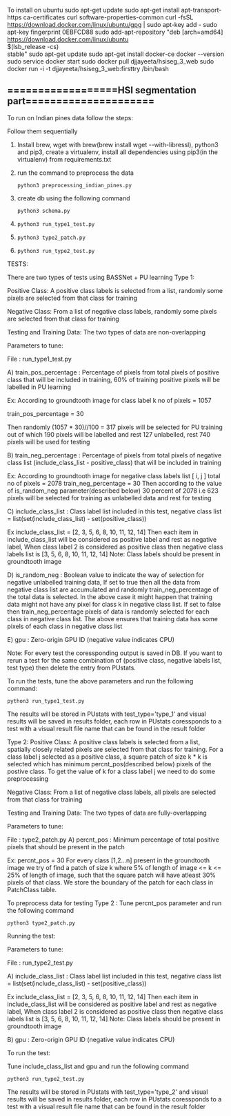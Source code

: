To install on ubuntu
sudo apt-get update
sudo apt-get install     apt-transport-https     ca-certificates     curl     software-properties-common
curl -fsSL https://download.docker.com/linux/ubuntu/gpg | sudo apt-key add -
sudo apt-key fingerprint 0EBFCD88
sudo add-apt-repository    "deb [arch=amd64] https://download.docker.com/linux/ubuntu \
   $(lsb_release -cs) \
   stable"
sudo apt-get update
sudo apt-get install docker-ce
docker --version
sudo service docker start
sudo docker pull djjayeeta/hsiseg_3_web
sudo docker run -i -t djjayeeta/hsiseg_3_web:firsttry /bin/bash




## ==================HSI segmentation part=====================


To run on Indian pines data follow the steps:

Follow them sequentially

1) Install brew, wget with brew(brew install wget --with-libressl), python3 and pip3, create a virtualenv,  install all dependencies using pip3(in the virtualenv) from requirements.txt

2) run the command to preprocess the data

    ```python3 preprocessing_indian_pines.py```


3) create db using the following command
    
    ```python3 schema.py```

4) ```python3 run_type1_test.py```

5) ```python3 type2_patch.py```

6) ```python3 run_type2_test.py```


TESTS:

There are two types of tests using BASSNet + PU learning
Type 1:

Positive Class: A positive class labels is selected from a list, randomly some pixels are selected from that class for training

Negative Class: From a list of negative class labels, randomly some pixels are selected from that class for training

Testing and Training Data: The two types of data are non-overlapping

Parameters to tune:

File : run_type1_test.py

A) train_pos_percentage : Percentage of pixels from total pixels of positive class that will be included in training, 60% of training positive pixels will be labelled in PU learning

Ex: According to groundtooth image for class label k no of pixels  = 1057

train_pos_percentage = 30

Then randomly (1057 * 30)//100 = 317 pixels will be selected for PU training out of which 190 pixels will be labelled and rest 127 unlabelled, rest 740 pixels will be used for testing

B) train_neg_percentage : Percentage of pixels from total pixels of negative class list (include_class_list - positive_class) that will be included in training

Ex: According to groundtooth image for negative class labels list [ i, j ] total no of pixels  = 2078
train_neg_percentage = 30
Then according to the value of is_random_neg parameter(described below) 30 percent of 2078 i.e 623 pixels will be selected for training as unlabelled data and rest for testing

C) include_class_list : Class label list included in this test, negative class list = list(set(include_class_list) - set(positive_class))

Ex include_class_list = [2, 3, 5, 6, 8, 10, 11, 12, 14]
Then each item in include_class_list will be considered as positive label and rest as negative label,
When class label 2 is considered as positive class then negative class labels list is [3, 5, 6, 8, 10, 11, 12, 14]
Note: Class labels should be present in groundtooth image

D) is_random_neg : Boolean value to indicate the way of selection for negative unlabelled training data,
If set to true then all the data from negative class list are accumulated and randomly train_neg_percentage of the total data is selected.
In the above case it might happen that training data might not have any pixel for class k in negative class list.
If set to false then train_neg_percentage pixels of data is randomly selected for each class in negative class list.
The above ensures that training data has some pixels of each class in negative class list

E) gpu : Zero-origin GPU ID (negative value indicates CPU)

Note: For every test the coressponding output is saved in DB. If you want to rerun a test for the same combination of
 (positive class, negative labels list, test type) then delete the entry from PUstats.

To run the tests, tune the above parameters and run the following command:

    python3 run_type1_test.py

The results will be stored in PUstats with test_type='type_1' and visual results will be saved in results folder, each row in PUstats coressponds to a test with a visual result file name that can be found in the result folder

Type 2:
Positive Class: A positive class labels is selected from a list, spatially closely related pixels are selected from that class for training.
For a class label j selected as a positive class, a square patch of size k * k is selected which has minimum percnt_pos(described below) pixels of the postive class.
To get the value of k for a class label j we need to do some preprocessing

Negative Class: From a list of negative class labels, all pixels are selected from that class for training

Testing and Training Data: The two types of data are fully-overlapping

Parameters to tune:

File : type2_patch.py
A) percnt_pos : Minimum percentage of total positive pixels that should be present in the patch

Ex: percnt_pos = 30
For every class [1,2...n] present in the groundtooth image we try of find a patch of size k where 5% of length of image <= k <= 25% of length of image,
such that the square patch will have atleast 30% pixels of that class. We store the boundary of the patch for each class in PatchClass table.

To preprocess data for testing Type 2 :
Tune percnt_pos parameter and run the following command

    python3 type2_patch.py


Running the test:

Parameters to tune:

File : run_type2_test.py

A) include_class_list : Class label list included in this test, negative class list = list(set(include_class_list) - set(positive_class))

Ex include_class_list = [2, 3, 5, 6, 8, 10, 11, 12, 14]
Then each item in include_class_list will be considered as positive label and rest as negative label,
When class label 2 is considered as positive class then negative class labels list is [3, 5, 6, 8, 10, 11, 12, 14]
Note: Class labels should be present in groundtooth image

B) gpu : Zero-origin GPU ID (negative value indicates CPU)

To run the test:

Tune include_class_list and gpu and run the following command

    python3 run_type2_test.py

The results will be stored in PUstats with test_type='type_2' and visual results will be saved in results folder, each row in PUstats coressponds to a test with a visual result file name that can be found in the result folder
